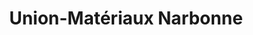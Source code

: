 ---
title: "Union-Matériaux Narbonne"
url: /narbonne/union-materiaux-narbonne/
shop: à faire soi-même
---
